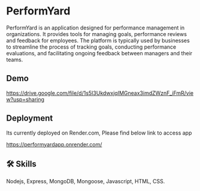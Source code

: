 
# PerformYard

PerformYard is an application designed for performance management in organizations. It provides tools for managing goals, performance reviews and feedback for employees. The platform is typically used by businesses to streamline the process of tracking goals, conducting performance evaluations, and facilitating ongoing feedback between managers and their teams. 





## Demo

https://drive.google.com/file/d/1s5I3UkdwxjqIMGneax3imdZWznF_iFmR/view?usp=sharing

## Deployment

Its currently deployed on Render.com, Please find below link to access app

https://performyardapp.onrender.com/

## 🛠 Skills
Nodejs, Express, MongoDB, Mongoose, Javascript, HTML, CSS.

